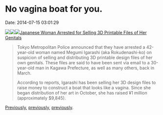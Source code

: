 No vagina boat for you.
=======================

Date: 2014-07-15 03:01:29

[![](http://www.jwz.org/images/vagina-3ddesign-boat.jpg)![](http://www.jwz.org/images/vag-520x245.jpg)![](http://www.jwz.org/images/vagina-school-house.jpg)Japanese
Woman Arrested for Selling 3D Printable Files of Her
Genitals](http://3dprint.com/9184/3d-printed-genitals-arrest/)

> Tokyo Metropolitan Police announced that they have arrested a
> 42-year-old woman named Megumi Igarashi (aka Rokudenashi-ko) on
> suspicion of selling and distributing 3D printable design files of her
> own genitals. These files are said to have been sent via email to a
> 30-year-old man in Kagawa Prefecture, as well as many others, back in
> March.
>
> According to reports, Igarashi has been selling her 3D design files to
> raise money to construct a boat that looks like a vagina. Since she
> began distribution of her art in October, she has raised ¥1 million
> (approximately \$9,845).

[Previously](http://www.jwz.org/blog/2014/06/us-student-is-rescued-from-giant-vagina-sculpture-in-germany/),
[previously](http://www.jwz.org/blog/2011/10/are-you-my-mommy/),
[previously](http://www.jwz.org/blog/2005/10/opb/).
